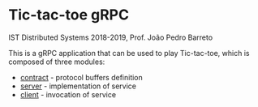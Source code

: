 # Tic-tac-toe gRPC

IST Distributed Systems 2018-2019, Prof. João Pedro Barreto

This is a gRPC application that can be used to play Tic-tac-toe, which is composed of three modules:
- [contract](contract/) - protocol buffers definition
- [server](server/) - implementation of service
- [client](client/) - invocation of service
